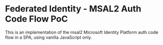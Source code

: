 # Federated Identity - MSAL2 Auth Code Flow PoC 

This is an implementation of the msal2 Microsoft Identity Platform auth code flow in a SPA, using vanilla JavaScript only.

